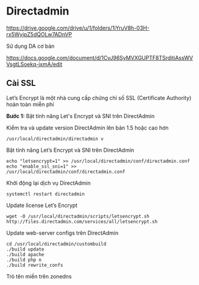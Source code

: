 # Directadmin

https://drive.google.com/drive/u/1/folders/1iYruV8h-03H-rx5WyjpZ5dQOLw7ADnVP

Sử dụng DA cơ bản

https://docs.google.com/document/d/1CvJ96SyMVXGUPTF8TSrditiAssWVVsgtLSoekq-jxmA/edit

## Cài SSL

Let’s Encrypt là một nhà cung cấp chứng chỉ số SSL (Certificate Authority) hoàn toàn miễn phí

**Bước 1:** Bật tính năng Let's Encrypt và SNI trên DirectAdmin

Kiểm tra và update version DirectAdmin lên bản 1.5 hoặc cao hơn

    /usr/local/directadmin/directadmin v

Bật tính năng Let’s Encrypt và SNI trên DirectAdmin

    echo "letsencrypt=1" >> /usr/local/directadmin/conf/directadmin.conf
    echo "enable_ssl_sni=1" >> /usr/local/directadmin/conf/directadmin.conf

Khởi động lại dịch vụ DirectAdmin

    systemctl restart directadmin

Update license Let’s Encrypt

    wget -O /usr/local/directadmin/scripts/letsencrypt.sh http://files.directadmin.com/services/all/letsencrypt.sh

Update web-server configs trên DirectAdmin

    cd /usr/local/directadmin/custombuild
    ./build update
    ./build apache
    ./build php n
    ./build rewrite_confs

Trỏ tên miền trên zonedns
